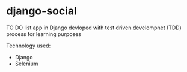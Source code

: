 # django-social
TO DO list app in Django
devloped with test driven develompnet (TDD) process for learning purposes

Technology used:
- Django
- Selenium
